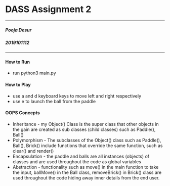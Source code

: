 # DASS Assignment 2
---
##### Pooja Desur
##### 2019101112
 ---
 #### How to Run
 * run python3 main.py
 
#### How to Play
 * use a and d keyboard keys to move left and right respectively
 * use e to launch the ball from the paddle
 
#### OOPS Concepts 
 
 * Inheritance - my Object() Class is the super class that other objects in the gain are created as sub classes (child classes) such as Paddle(), Ball()
 * Polymorphism - The subclasses of the Object() class such as Paddle(), Ball(), Brick() include functions that override the same function, such as clear() and render()
 * Encapsulation - the paddle and balls are all instances (objects) of classes and are used throughout the code as global variables
 * Abstraction - functionality such as move() in the main function to take the input, ballMove() in the Ball class, removeBrick() in Brick() class are used throughout the code hiding away inner details from
the end user.
